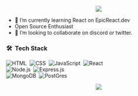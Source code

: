 <!-- ### Hi there 👋, I'm Roshan a Full Stack Developer. -->

<p align="center">
  <img src="https://capsule-render.vercel.app/api?text=Hey!%20Thats%20me%20Roshan%20😉&animation=fadeIn&type=waving&color=gradient&height=160&section=header"/>
</p>



<!--
**Roshan-Horo/Roshan-Horo** is a ✨ _special_ ✨ repository because its `README.md` (this file) appears on your GitHub profile.

Here are some ideas to get you started:

- 🌱 I’m currently learning React on EpicReact.dev
- 👯 I’m looking to collaborate on discord or twitter.
- 🤔 I’m looking for help with ...
- 💬 Ask me about ...
- 📫 How to reach me: ...
- 😄 Pronouns: ...
- ⚡ Fun fact: ...
-->

- 🌱 I’m currently learning React on EpicReact.dev
- Open Source Enthusiast
- 👯 I’m looking to collaborate on discord or twitter.

### 🛠 &nbsp;Tech Stack

![HTML](https://img.shields.io/badge/-HTML-05122A?style=flat&logo=HTML5)&nbsp;
![CSS](https://img.shields.io/badge/-CSS-05122A?style=flat&logo=CSS3&logoColor=1572B6)&nbsp;
![JavaScript](https://img.shields.io/badge/-JavaScript-05122A?style=flat&logo=javascript)&nbsp;
![React](https://img.shields.io/badge/-React-05122A?style=flat&logo=react)&nbsp;
<br />
![Node.js](https://img.shields.io/badge/-Node.js-05122A?style=flat&logo=node.js)&nbsp;
![Express.js](https://img.shields.io/badge/-Express.js-05122A?style=flat&logo=express.js)&nbsp;
<br />
![MongoDB](https://img.shields.io/badge/-mongoDB-05122A?style=flat&logo=mongoDB)&nbsp;
![PostGres](https://img.shields.io/badge/-Postgres-05122A?style=flat&logo=postgresql)&nbsp;
<br />
<p align="center">
  <img src="https://github-readme-stats.vercel.app/api/top-langs/?username=Roshan-Horo&hide=TeX&layout=compact&theme=dark#gh-dark-mode-only"/>
</p>
<!-- # Github Stats
<!--
<div align="center">
  <img width="48%" src="https://github-readme-stats.vercel.app/api?username=Roshan-Horo&show_icons=true&theme=dracula" />
  <img width="48%" src="http://github-readme-streak-stats.herokuapp.com?user=Roshan-Horo&theme=dracula&hide_border=true" />
</div>
-->
<br/><br/>


